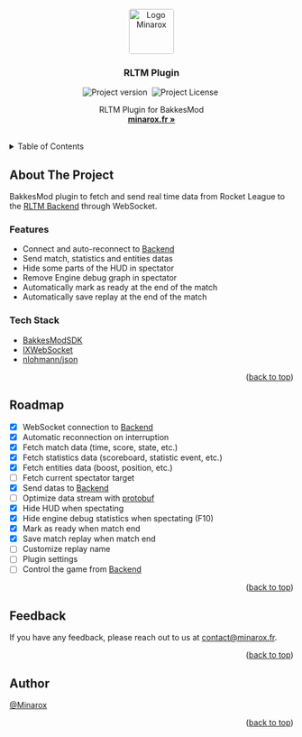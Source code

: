 <div id="top"></div>
<br />

<div align="center">
<a href="https://github.com/Minarox/RLTM-Plugin">
    <img src="https://avatars.githubusercontent.com/u/71065703?v=4" alt="Logo Minarox" width="auto" height="80" style="border-radius: 4px">
</a>

<h3 align="center">RLTM Plugin</h3>

![Project version](https://img.shields.io/badge/Version-V1.0.0.458-blue)&nbsp;
![Project License](https://img.shields.io/github/license/Minarox/RLTM-Plugin?label=License)&nbsp;


  <p align="center">
    RLTM Plugin for BakkesMod
    <br />
    <a href="https://rltm.minarox.fr/"><strong>minarox.fr »</strong></a>
  </p>
</div>
<br />

<details>
  <summary>Table of Contents</summary>
  <ol>
    <li>
      <a href="#about-the-project">About The Project</a>
      <ul>
        <li><a href="#features">Features</a></li>
        <li><a href="#tech-stack">Tech Stack</a></li>
      </ul>
    </li>
    <li><a href="#roadmap">Roadmap</a></li>
    <li><a href="#feedback">Feedback</a></li>
    <li><a href="#author">Author</a></li>
  </ol>
</details>

## About The Project

BakkesMod plugin to fetch and send real time data from Rocket League to the [RLTM Backend](https://github.com/Minarox/RLTM-Backend) through WebSocket.

### Features

- Connect and auto-reconnect to [Backend](https://github.com/Minarox/RLTM-Backend)
- Send match, statistics and entities datas
- Hide some parts of the HUD in spectator
- Remove Engine debug graph in spectator
- Automatically mark as ready at the end of the match
- Automatically save replay at the end of the match

### Tech Stack

- [BakkesModSDK](https://github.com/bakkesmodorg/BakkesModSDK)
- [IXWebSocket](https://github.com/machinezone/IXWebSocket)
- [nlohmann/json](https://github.com/nlohmann/json)

<p align="right">(<a href="#top">back to top</a>)</p>

## Roadmap

- [x] WebSocket connection to [Backend](https://github.com/Minarox/RLTM-Backend)
- [x] Automatic reconnection on interruption
- [x] Fetch match data (time, score, state, etc.)
- [x] Fetch statistics data (scoreboard, statistic event, etc.)
- [x] Fetch entities data (boost, position, etc.)
- [ ] Fetch current spectator target
- [x] Send datas to [Backend](https://github.com/Minarox/RLTM-Backend)
- [ ] Optimize data stream with [protobuf](https://protobuf.dev/)
- [x] Hide HUD when spectating
- [x] Hide engine debug statistics when spectating (F10)
- [x] Mark as ready when match end
- [x] Save match replay when match end
- [ ] Customize replay name
- [ ] Plugin settings
- [ ] Control the game from [Backend](https://github.com/Minarox/RLTM-Backend)

<p align="right">(<a href="#top">back to top</a>)</p>

## Feedback

If you have any feedback, please reach out to us at [contact@minarox.fr](mailto:contact@minarox.fr).

<p align="right">(<a href="#top">back to top</a>)</p>

## Author

[@Minarox](https://www.github.com/Minarox)

<p align="right">(<a href="#top">back to top</a>)</p>
